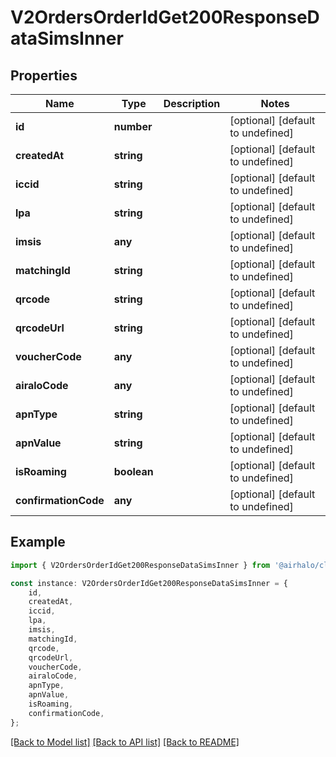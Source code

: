 # V2OrdersOrderIdGet200ResponseDataSimsInner


## Properties

Name | Type | Description | Notes
------------ | ------------- | ------------- | -------------
**id** | **number** |  | [optional] [default to undefined]
**createdAt** | **string** |  | [optional] [default to undefined]
**iccid** | **string** |  | [optional] [default to undefined]
**lpa** | **string** |  | [optional] [default to undefined]
**imsis** | **any** |  | [optional] [default to undefined]
**matchingId** | **string** |  | [optional] [default to undefined]
**qrcode** | **string** |  | [optional] [default to undefined]
**qrcodeUrl** | **string** |  | [optional] [default to undefined]
**voucherCode** | **any** |  | [optional] [default to undefined]
**airaloCode** | **any** |  | [optional] [default to undefined]
**apnType** | **string** |  | [optional] [default to undefined]
**apnValue** | **string** |  | [optional] [default to undefined]
**isRoaming** | **boolean** |  | [optional] [default to undefined]
**confirmationCode** | **any** |  | [optional] [default to undefined]

## Example

```typescript
import { V2OrdersOrderIdGet200ResponseDataSimsInner } from '@airhalo/client';

const instance: V2OrdersOrderIdGet200ResponseDataSimsInner = {
    id,
    createdAt,
    iccid,
    lpa,
    imsis,
    matchingId,
    qrcode,
    qrcodeUrl,
    voucherCode,
    airaloCode,
    apnType,
    apnValue,
    isRoaming,
    confirmationCode,
};
```

[[Back to Model list]](../README.md#documentation-for-models) [[Back to API list]](../README.md#documentation-for-api-endpoints) [[Back to README]](../README.md)

